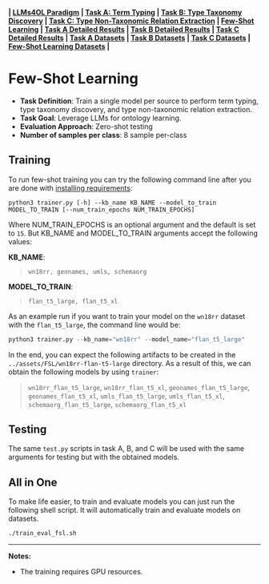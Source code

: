 
**| [LLMs4OL Paradigm](../README.md#llms4ol-paradigm) | [Task A: Term Typing](../TaskA/README.md) | [Task B: Type Taxonomy Discovery](../TaskB/README.md) | [Task C: Type Non-Taxonomic Relation Extraction](../TaskC/README.md) | [Few-Shot Learning](../FSL/README.md) | [Task A Detailed Results](../TaskA/results/readme.md) | [Task B Detailed Results](../TaskB/results/readme.md) | [Task C Detailed Results](../TaskC/results/readme.md) | [Task A Datasets](../datasets/TaskA/README.md) | [Task B Datasets](../datasets/TaskB/README.md) | [Task C Datasets](../datasets/TaskC/README.md) | [Few-Shot Learning Datasets](../datasets/FSL/README.md) |**

# Few-Shot Learning

- **Task Definition**: Train a single model per source to perform term typing, type taxonomy discovery, and type non-taxonomic relation extraction.
- **Task Goal**: Leverage LLMs for ontology learning.
- **Evaluation Approach**: Zero-shot testing
- **Number of samples per class**: 8 sample per-class

## Training

To run few-shot training you can try the following command line after you are done with [installing requirements](../README.md#requirements):

```CMD
python3 trainer.py [-h] --kb_name KB_NAME --model_to_train MODEL_TO_TRAIN [--num_train_epochs NUM_TRAIN_EPOCHS]
```

Where NUM_TRAIN_EPOCHS is an optional argument and the default is set to `15`. But KB_NAME and MODEL_TO_TRAIN arguments accept the following values:

**KB_NAME**:
> ```wn18rr, geonames, umls, schemaorg```

**MODEL_TO_TRAIN**: 
> ```flan_t5_large, flan_t5_xl```

As an example run if you want to train your model on the `wn18rr` dataset with the `flan_t5_large`, the command line would be:

```python
python3 trainer.py --kb_name="wn18rr" --model_name="flan_t5_large"
```
In the end, you can expect the following artifacts to be created in the `../assets/FSL/wn18rr-flan-t5-large` directory. As a result of this, we can obtain the following models by using `trainer`:

> `wn18rr_flan_t5_large`, `wn18rr_flan_t5_xl`, `geonames_flan_t5_large`, `geonames_flan_t5_xl`, `umls_flan_t5_large`, `umls_flan_t5_xl`, `schemaorg_flan_t5_large`, `schemaorg_flan_t5_xl`

## Testing

The same `test.py` scripts in task A, B, and C will be used with the same arguments for testing but with the obtained models.

## All in One
To make life easier, to train and evaluate models you can just run the following shell script. It will automatically train and evaluate models on datasets.
```bash
./train_eval_fsl.sh
```
---- 

**Notes:**
- The training requires GPU resources.
